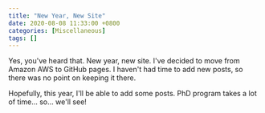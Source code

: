 ```yaml
---
title: "New Year, New Site"
date: 2020-08-08 11:33:00 +0800
categories: [Miscellaneous]
tags: []
---
```


Yes, you've heard that. New year, new site. I've decided to move from Amazon AWS to
GitHub pages. I haven't had time to add new posts, so there was no point on
keeping it there.

Hopefully, this year, I'll be able to add some posts. PhD program takes a lot of
time... so... we'll see!
